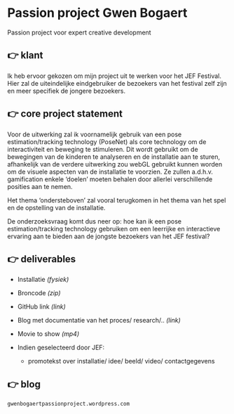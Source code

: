 # Passion project Gwen Bogaert
Passion project voor expert creative development

## :point_right: klant
Ik heb ervoor gekozen om mijn project uit te werken voor het JEF Festival. Hier zal de uiteindelijke eindgebruiker de bezoekers van het festival zelf zijn en meer specifiek de jongere bezoekers. 

## :point_right: core project statement
Voor de uitwerking zal ik voornamelijk gebruik van een pose estimation/tracking technology (PoseNet) als core technology om de interactiviteit en beweging te stimuleren. Dit wordt gebruikt om de bewegingen van de kinderen te analyseren en de installatie aan te sturen, afhankelijk van de verdere uitwerking zou webGL gebruikt kunnen worden om de visuele aspecten van de installatie te voorzien. Ze zullen a.d.h.v. gamification enkele ‘doelen’ moeten behalen door allerlei verschillende posities aan te nemen. 

Het thema ‘ondersteboven’ zal vooral terugkomen in het thema van het spel en de opstelling van de installatie. 

De onderzoeksvraag komt dus neer op: hoe kan ik een pose estimation/tracking technology gebruiken om een leerrijke en interactieve ervaring aan te bieden aan de jongste bezoekers van het JEF festival? 


## :point_right: deliverables

- Installatie *(fysiek)*
- Broncode *(zip)*
- GitHub link *(link)*
- Blog met documentatie van het proces/ research/.. *(link)*
- Movie to show *(mp4)*

- Indien geselecteerd door JEF: 
    - promotekst over installatie/ idee/ beeld/ video/ contactgegevens

## :point_right: blog
    gwenbogaertpassionproject.wordpress.com
